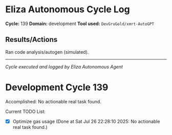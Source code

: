 # Eliza Autonomous Cycle Log

**Cycle:** 139
**Domain:** development
**Tool used:** `DevGruGold/xmrt-AutoGPT`

## Results/Actions
Ran code analysis/autogen (simulated).

---
*Cycle executed and logged by Eliza Autonomous Agent*

# Development Cycle 139

Accomplished: No actionable real task found.

Current TODO List:

- [x] Optimize gas usage  (Done at Sat Jul 26 22:28:10 2025: No actionable real task found.)